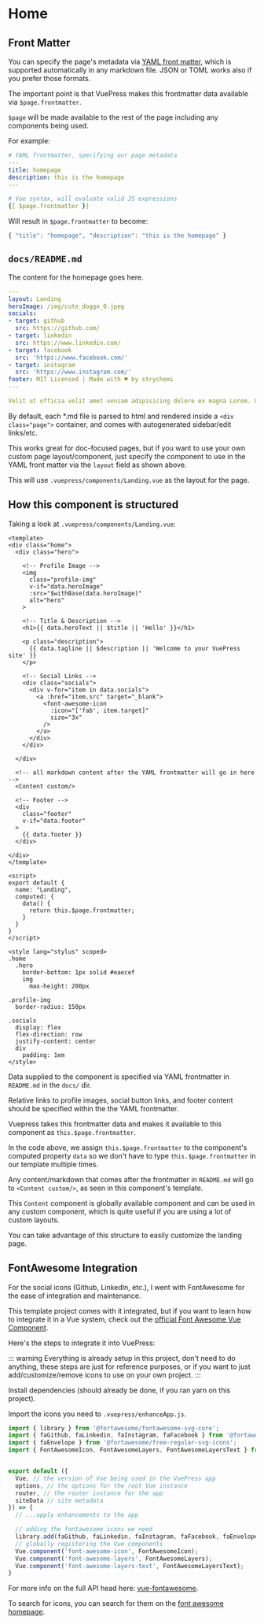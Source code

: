 # Home

## Front Matter

You can specify the page's metadata via [YAML front matter](https://jekyllrb.com/docs/front-matter/), which is supported automatically in any markdown file. JSON or TOML works also if you prefer those formats.

The important point is that VuePress makes this frontmatter data available via `$page.frontmatter`.

`$page` will be made available to the rest of the page including any components being used.

For example:

```yaml
# YAML frontmatter, specifying our page metadata
---
title: homepage
description: this is the homepage
---

# Vue syntax, will evaluate valid JS expressions
{{ $page.frontmatter }}
```

Will result in `$page.frontmatter` to become:

```js
{ "title": "homepage", "description": "this is the homepage" }
```

## `docs/README.md`

The content for the homepage goes here.

```yaml
---
layout: Landing
heroImage: /img/cute_doggo_0.jpeg
socials:
- target: github
  src: https://github.com/
- target: linkedin
  src: https://www.linkedin.com/
- target: facebook
  src: 'https://www.facebook.com/'
- target: instagram
  src: 'https://www.instagram.com/'
footer: MIT Licensed | Made with ♥ by strychemi
---

Velit ut officia velit amet veniam adipisicing dolore ex magna Lorem. Consequat nostrud ullamco sint nostrud minim do voluptate aute fugiat cupidatat in adipisicing reprehenderit commodo. Nisi sit do commodo laborum est velit nostrud. Eiusmod est exercitation duis exercitation voluptate occaecat aliquip.
```

By default, each *.md file is parsed to html and rendered inside a `<div class="page">` container, and comes with autogenerated sidebar/edit links/etc. 

This works great for doc-focused pages, but if you want to use your own custom page layout/component, just specify the component to use in the YAML front matter via the `layout` field as shown above.

This will use `.vuepress/components/Landing.vue` as the layout for the page.

## How this component is structured

Taking a look at `.vuepress/components/Landing.vue`:

```vue
<template>
<div class="home">
  <div class="hero">

    <!-- Profile Image -->
    <img
      class="profile-img"
      v-if="data.heroImage"
      :src="$withBase(data.heroImage)"
      alt="hero"
    >

    <!-- Title & Description -->
    <h1>{{ data.heroText || $title || 'Hello' }}</h1>

    <p class="description">
      {{ data.tagline || $description || 'Welcome to your VuePress site' }}
    </p>

    <!-- Social Links -->
    <div class="socials">
      <div v-for="item in data.socials">
        <a :href="item.src" target="_blank">
          <font-awesome-icon 
            :icon="['fab', item.target]" 
            size="3x"
          />
        </a>
      </div>
    </div>
    
  </div>

  <!-- all markdown content after the YAML frontmatter will go in here -->
  <Content custom/>

  <!-- Footer -->
  <div
    class="footer"
    v-if="data.footer"
  >
    {{ data.footer }}
  </div>
  
</div>
</template>

<script>
export default {
  name: "Landing",
  computed: {
    data() {
      return this.$page.frontmatter;
    }
  }
}
</script>

<style lang="stylus" scoped>
.home
  .hero
    border-bottom: 1px solid #eaecef
    img
      max-height: 200px

.profile-img 
  border-radius: 150px

.socials
  display: flex
  flex-direction: row
  justify-content: center
  div
    padding: 1em
</style>
```

Data supplied to the component is specified via YAML frontmatter in `README.md` in the `docs/` dir.

Relative links to profile images, social button links, and footer content should be specified within the the YAML frontmatter.

Vuepress takes this frontmatter data and makes it available to this component as `this.$page.frontmatter`.

In the code above, we assign `this.$page.frontmatter` to the component's computed property `data` so we don't have to type `this.$page.frontmatter` in our template multiple times.

Any content/markdown that comes after the frontmatter in `README.md` will go to `<Content custom/>`, as seen in this component's template. 

This `Content` component is globally available component and can be used in any custom component, which is quite useful if you are using a lot of custom layouts.

You can take advantage of this structure to easily customize the landing page.

## FontAwesome Integration

For the social icons (Github, LinkedIn, etc.), I went with FontAwesome for the ease of integration and maintenance.

This template project comes with it integrated, but if you want to learn how to integrate it in a Vue system, check out the [official Font Awesome Vue Component](https://fontawesome.com/how-to-use/on-the-web/using-with/vuejs).

Here's the steps to integrate it into VuePress:

::: warning
Everything is already setup in this project, don't need to do anything, these steps are just for reference purposes, or if you want to just add/customize/remove icons to use on your own project.
:::

Install dependencies (should already be done, if you ran yarn on this project).

Import the icons you need to `.vuepress/enhanceApp.js`.

```js
import { library } from '@fortawesome/fontawesome-svg-core';
import { faGithub, faLinkedin, faInstagram, faFacebook } from '@fortawesome/free-brands-svg-icons';
import { faEnvelope } from '@fortawesome/free-regular-svg-icons';
import { FontAwesomeIcon, FontAwesomeLayers, FontAwesomeLayersText } from '@fortawesome/vue-fontawesome';


export default ({
  Vue, // the version of Vue being used in the VuePress app
  options, // the options for the root Vue instance
  router, // the router instance for the app
  siteData // site metadata
}) => {
  // ...apply enhancements to the app

  // adding the fontawesome icons we need
  library.add(faGithub, faLinkedin, faInstagram, faFacebook, faEnvelope);
  // globally registering the Vue components
  Vue.component('font-awesome-icon', FontAwesomeIcon);
  Vue.component('font-awesome-layers', FontAwesomeLayers);
  Vue.component('font-awesome-layers-text', FontAwesomeLayersText);
}
```

For more info on the full API head here: [vue-fontawesome](https://github.com/FortAwesome/vue-fontawesome).

To search for icons, you can search for them on the [font awesome homepage](https://fontawesome.com/). 